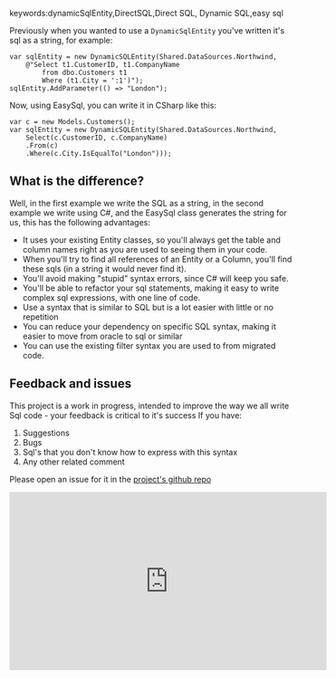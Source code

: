 ﻿keywords:dynamicSqlEntity,DirectSQL,Direct SQL, Dynamic SQL,easy sql

Previously when you wanted to use a `DynamicSqlEntity` you've written it's sql as a string, for example:
```csdiff
var sqlEntity = new DynamicSQLEntity(Shared.DataSources.Northwind,
    @"Select t1.CustomerID, t1.CompanyName 
        from dbo.Customers t1 
        Where (t1.City = ':1')");
sqlEntity.AddParameter(() => "London");
```

Now, using EasySql, you can write it in CSharp like this:
```csdiff
var c = new Models.Customers();
var sqlEntity = new DynamicSQLEntity(Shared.DataSources.Northwind,
    Select(c.CustomerID, c.CompanyName)
    .From(c)
    .Where(c.City.IsEqualTo("London")));

```

## What is the difference?
Well, in the first example we write the SQL as a string, in the second example we write using C#, and the EasySql class generates the string for us, this has the following advantages:
* It uses your existing Entity classes, so you'll always get the table and column names right as you are used to seeing them in your code.
* When you'll try to find all references of an Entity or a Column, you'll find these sqls (in a string it would never find it).
* You'll avoid making "stupid" syntax errors, since C# will keep you safe.
* You'll be able to refactor your sql statements, making it easy to write complex sql expressions, with one line of code.
* Use a syntax that is similar to SQL but is a lot easier with little or no repetition
* You can reduce your dependency on specific SQL syntax, making it easier to move from oracle to sql or similar
* You can use the existing filter syntax you are used to from migrated code.





## Feedback and issues	
This project is a work in progress, intended to improve the way we all write Sql code - your feedback is critical to it's success
If you have:
1. Suggestions
2. Bugs
3. Sql's that you don't know how to express with this syntax
4. Any other related comment

Please open an issue for it in the [project's github repo](https://github.com/fireflymigration/easysql/issues)

<iframe width="560" height="315" src="https://www.youtube.com/embed/B5dxPrl4c4I" frameborder="0" allow="autoplay; encrypted-media" allowfullscreen></iframe>